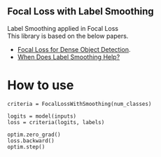 ## Focal Loss with Label Smoothing
Label Smoothing applied in Focal Loss \
This library is based on the below papers.

- [Focal Loss for Dense Object Detection](https://arxiv.org/pdf/1708.02002.pdf).
- [When Does Label Smoothing Help?](https://arxiv.org/pdf/1906.02629.pdf)

# How to use
```
criteria = FocalLossWithSmoothing(num_classes)

logits = model(inputs)
loss = criteria(logits, labels)

optim.zero_grad()
loss.backward()
optim.step()
```
